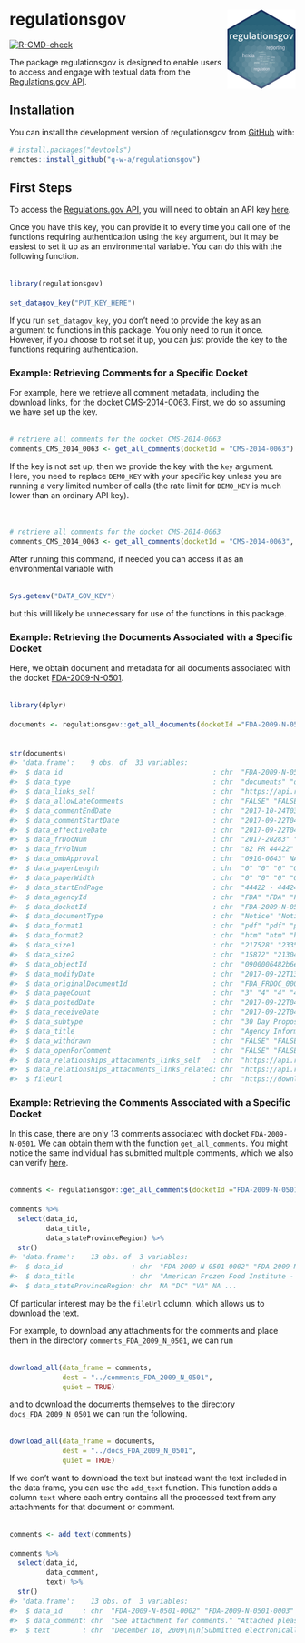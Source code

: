 
<!-- README.md is generated from README.Rmd. Please edit that file -->

# regulationsgov <img src="man/figures/logo.png" align="right" height="139" />

<!-- badges: start -->

[![R-CMD-check](https://github.com/q-w-a/regulationsgov/workflows/R-CMD-check/badge.svg)](https://github.com/q-w-a/regulationsgov/actions)
<!-- badges: end -->

The package regulationsgov is designed to enable users to access and
engage with textual data from the [Regulations.gov
API](https://open.gsa.gov/api/regulationsgov/).

## Installation

You can install the development version of regulationsgov from
[GitHub](https://github.com/) with:

``` r
# install.packages("devtools")
remotes::install_github("q-w-a/regulationsgov")
```

## First Steps

To access the [Regulations.gov
API](https://open.gsa.gov/api/regulationsgov/), you will need to obtain
an API key
[here](https://open.gsa.gov/api/regulationsgov/#getting-started).

Once you have this key, you can provide it to every time you call one of
the functions requiring authentication using the `key` argument, but it
may be easiest to set it up as an environmental variable. You can do
this with the following function.

``` r

library(regulationsgov)

set_datagov_key("PUT_KEY_HERE")
```

If you run `set_datagov_key`, you don’t need to provide the key as an
argument to functions in this package. You only need to run it once.
However, if you choose to not set it up, you can just provide the key to
the functions requiring authentication.

### Example: Retrieving Comments for a Specific Docket

For example, here we retrieve all comment metadata, including the
download links, for the docket
[CMS-2014-0063](https://www.regulations.gov/docket/CMS-2014-0063).
First, we do so assuming we have set up the key.

``` r

# retrieve all comments for the docket CMS-2014-0063
comments_CMS_2014_0063 <- get_all_comments(docketId = "CMS-2014-0063")
```

If the key is not set up, then we provide the key with the `key`
argument. Here, you need to replace `DEMO_KEY` with your specific key
unless you are running a very limited number of calls (the rate limit
for `DEMO_KEY` is much lower than an ordinary API key).

``` r


# retrieve all comments for the docket CMS-2014-0063
comments_CMS_2014_0063 <- get_all_comments(docketId = "CMS-2014-0063", key = "DEMO_KEY")
```

After running this command, if needed you can access it as an
environmental variable with

``` r

Sys.getenv("DATA_GOV_KEY")
```

but this will likely be unnecessary for use of the functions in this
package.

### Example: Retrieving the Documents Associated with a Specific Docket

Here, we obtain document and metadata for all documents associated with
the docket
[FDA-2009-N-0501](https://www.regulations.gov/docket/FDA-2009-N-0501).

``` r

library(dplyr)

documents <- regulationsgov::get_all_documents(docketId ="FDA-2009-N-0501")


str(documents)
#> 'data.frame':    9 obs. of  33 variables:
#>  $ data_id                                     : chr  "FDA-2009-N-0501-0009" "FDA-2009-N-0501-0008" "FDA-2009-N-0501-0005" "FDA-2009-N-0501-0001" ...
#>  $ data_type                                   : chr  "documents" "documents" "documents" "documents" ...
#>  $ data_links_self                             : chr  "https://api.regulations.gov/v4/documents/FDA-2009-N-0501-0009" "https://api.regulations.gov/v4/documents/FDA-2009-N-0501-0008" "https://api.regulations.gov/v4/documents/FDA-2009-N-0501-0005" "https://api.regulations.gov/v4/documents/FDA-2009-N-0501-0001" ...
#>  $ data_allowLateComments                      : chr  "FALSE" "FALSE" "FALSE" "FALSE" ...
#>  $ data_commentEndDate                         : chr  "2017-10-24T03:59:59Z" "2017-08-08T03:59:59Z" NA "2009-12-22T04:59:59Z" ...
#>  $ data_commentStartDate                       : chr  "2017-09-22T04:00:00Z" "2017-06-07T04:00:00Z" NA "2009-10-20T04:00:00Z" ...
#>  $ data_effectiveDate                          : chr  "2017-09-22T04:00:00Z" "2017-06-07T04:00:00Z" "2010-02-26T14:54:01Z" NA ...
#>  $ data_frDocNum                               : chr  "2017-20283" "2017-11821" "2010-04003" "E9-25100" ...
#>  $ data_frVolNum                               : chr  "82 FR 44422" "82 26489" "75 FR 8960" "74FR53746" ...
#>  $ data_ombApproval                            : chr  "0910-0643" NA NA NA ...
#>  $ data_paperLength                            : chr  "0" "0" "0" "0" ...
#>  $ data_paperWidth                             : chr  "0" "0" "0" "0" ...
#>  $ data_startEndPage                           : chr  "44422 - 44424" "26489 - 26492" "8960 - 8963" "53746 - 53749" ...
#>  $ data_agencyId                               : chr  "FDA" "FDA" "FDA" "FDA" ...
#>  $ data_docketId                               : chr  "FDA-2009-N-0501" "FDA-2009-N-0501" "FDA-2009-N-0501" "FDA-2009-N-0501" ...
#>  $ data_documentType                           : chr  "Notice" "Notice" "Notice" "Notice" ...
#>  $ data_format1                                : chr  "pdf" "pdf" "pdf" "pdf" ...
#>  $ data_format2                                : chr  "htm" "htm" "htm" "htm" ...
#>  $ data_size1                                  : chr  "217528" "233578" "59532" "54542" ...
#>  $ data_size2                                  : chr  "15872" "21304" "21308" "18844" ...
#>  $ data_objectId                               : chr  "0900006482b6e6bf" "090000648269fd6f" "0900006480aaf366" "0900006480a4670a" ...
#>  $ data_modifyDate                             : chr  "2017-09-22T13:38:49Z" "2017-06-07T15:04:53Z" "2017-02-09T14:18:30Z" "2017-02-09T14:17:13Z" ...
#>  $ data_originalDocumentId                     : chr  "FDA_FRDOC_0001-7718" "FDA_FRDOC_0001-7471" NA NA ...
#>  $ data_pageCount                              : chr  "3" "4" "4" "4" ...
#>  $ data_postedDate                             : chr  "2017-09-22T04:00:00Z" "2017-06-07T04:00:00Z" "2010-02-26T05:00:00Z" "2009-10-20T04:00:00Z" ...
#>  $ data_receiveDate                            : chr  "2017-09-22T04:00:00Z" "2017-06-07T04:00:00Z" "2010-02-26T05:00:00Z" "2009-10-19T04:00:00Z" ...
#>  $ data_subtype                                : chr  "30 Day Proposed Information Collection" "60 Day Proposed Information Collection" "30 Day Proposed Information Collection" "60 Day Proposed Information Collection" ...
#>  $ data_title                                  : chr  "Agency Information Collection Activities; Submission for Office of\nManagement and Budget Review; Comment Reque"| __truncated__ "Agency Information Collection Activities; Proposed Collection; Comment Request; Third Party Disclosure and Reco"| __truncated__ "Agency Information Collection Activities; Proposals, Submissions, and Approvals: Third Party Disclosure and Rec"| __truncated__ "Agency Information Collection Activities; Proposed Collection; Comment Request; Third Party Disclosure and Reco"| __truncated__ ...
#>  $ data_withdrawn                              : chr  "FALSE" "FALSE" "FALSE" "FALSE" ...
#>  $ data_openForComment                         : chr  "FALSE" "FALSE" "FALSE" "FALSE" ...
#>  $ data_relationships_attachments_links_self   : chr  "https://api.regulations.gov/v4/documents/FDA-2009-N-0501-0009/relationships/attachments" "https://api.regulations.gov/v4/documents/FDA-2009-N-0501-0008/relationships/attachments" "https://api.regulations.gov/v4/documents/FDA-2009-N-0501-0005/relationships/attachments" "https://api.regulations.gov/v4/documents/FDA-2009-N-0501-0001/relationships/attachments" ...
#>  $ data_relationships_attachments_links_related: chr  "https://api.regulations.gov/v4/documents/FDA-2009-N-0501-0009/attachments" "https://api.regulations.gov/v4/documents/FDA-2009-N-0501-0008/attachments" "https://api.regulations.gov/v4/documents/FDA-2009-N-0501-0005/attachments" "https://api.regulations.gov/v4/documents/FDA-2009-N-0501-0001/attachments" ...
#>  $ fileUrl                                     : chr  "https://downloads.regulations.gov/FDA-2009-N-0501-0009/content.pdf,https://downloads.regulations.gov/FDA-2009-N"| __truncated__ "https://downloads.regulations.gov/FDA-2009-N-0501-0008/content.pdf,https://downloads.regulations.gov/FDA-2009-N"| __truncated__ "https://downloads.regulations.gov/FDA-2009-N-0501-0005/content.pdf,https://downloads.regulations.gov/FDA-2009-N"| __truncated__ "https://downloads.regulations.gov/FDA-2009-N-0501-0001/content.pdf,https://downloads.regulations.gov/FDA-2009-N"| __truncated__ ...
```

### Example: Retrieving the Comments Associated with a Specific Docket

In this case, there are only 13 comments associated with docket
`FDA-2009-N-0501`. We can obtain them with the function
`get_all_comments`. You might notice the same individual has submitted
multiple comments, which we also can verify
[here](https://www.regulations.gov/docket/FDA-2009-N-0501/comments).

``` r

comments <- regulationsgov::get_all_comments(docketId ="FDA-2009-N-0501")

comments %>%
  select(data_id, 
         data_title,
         data_stateProvinceRegion) %>%
  str()
#> 'data.frame':    13 obs. of  3 variables:
#>  $ data_id                 : chr  "FDA-2009-N-0501-0002" "FDA-2009-N-0501-0003" "FDA-2009-N-0501-0004" "FDA-2009-N-0501-0013" ...
#>  $ data_title              : chr  "American Frozen Food Institute - Comment " "National Grain and Feed Association - Comment " "The Food Marketing Institute (FMI) - Comment" "Comment from Anonymous" ...
#>  $ data_stateProvinceRegion: chr  NA "DC" "VA" NA ...
```

Of particular interest may be the `fileUrl` column, which allows us to
download the text.

For example, to download any attachments for the comments and place them
in the directory `comments_FDA_2009_N_0501`, we can run

``` r

download_all(data_frame = comments, 
             dest = "../comments_FDA_2009_N_0501", 
             quiet = TRUE)
```

and to download the documents themselves to the directory
`docs_FDA_2009_N_0501` we can run the following.

``` r

download_all(data_frame = documents, 
             dest = "../docs_FDA_2009_N_0501", 
             quiet = TRUE)
```

If we don’t want to download the text but instead want the text included
in the data frame, you can use the `add_text` function. This function
adds a column `text` where each entry contains all the processed text
from any attachments for that document or comment.

``` r

comments <- add_text(comments)

comments %>%
  select(data_id, 
         data_comment,
         text) %>%
  str()
#> 'data.frame':    13 obs. of  3 variables:
#>  $ data_id     : chr  "FDA-2009-N-0501-0002" "FDA-2009-N-0501-0003" "FDA-2009-N-0501-0004" "FDA-2009-N-0501-0013" ...
#>  $ data_comment: chr  "See attachment for comments." "Attached please find the statement of the National Grain and Feed Association in response to the Food and Drug "| __truncated__ NA "In her role as WH Chief Propagandist, Kayleigh McEnany splits her time between praising President Trump and att"| __truncated__ ...
#>  $ text        : chr  "December 18, 2009\n\n[Submitted electronically via www.regulations.gov]\nDivision of Dockets Management (HFA-30"| __truncated__ "December 21, 2009\n\nDivision of Dockets Management (HFA-305)\nFood and Drug Administration\n5630 Fishers Lane\"| __truncated__ "imrr FAI I ~\nFOOD MARKETING INSTITUTE                                         2427           10 JAN >> P4 53\n"| __truncated__ NA ...
```
